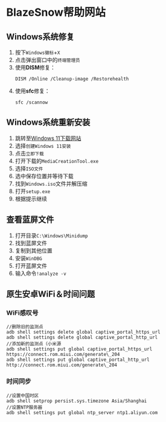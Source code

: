 # BlazeSnow帮助网站

## Windows系统修复

1. 按下```Windows徽标```+```X```
2. 点击弹出窗口中的```终端管理员```
3. 使用**DISM**修复：
    ```
    DISM /Online /Cleanup-image /Restorehealth
    ```
4. 使用**sfc**修复：
    ```
    sfc /scannow
    ```

## Windows系统重新安装

1. 跳转至[Windows 11下载网站](https://www.microsoft.com/zh-cn/software-download/windows11)
2. 选择```创建Windows 11安装```
3. 点击```立即下载```
4. 打开下载的```MediaCreationTool.exe```
5. 选择```ISO文件```
6. 选中保存位置并等待下载
7. 找到```Windows.iso```文件并解压缩
8. 打开```setup.exe```
9. 根据提示继续

## 查看蓝屏文件

1. 打开目录```C:\Windows\Minidump```
2. 找到蓝屏文件
3. 复制到其他位置
4. 安装```WinDBG```
5. 打开蓝屏文件
6. 输入命令```!analyze -v```

## 原生安卓WiFi＆时间问题

### WiFi感叹号

```
//删除旧的监测点
adb shell settings delete global captive_portal_https_url
adb shell settings delete global captive_portal_http_url
//添加新的监测点（小米源
adb shell settings put global captive_portal_https_url https://connect.rom.miui.com/generate\_204
adb shell settings put global captive_portal_http_url http://connect.rom.miui.com/generate\_204
```

### 时间同步

```
//设置中国时区
adb shell setprop persist.sys.timezone Asia/Shanghai
//设置NTP服务器
adb shell settings put global ntp_server ntp1.aliyun.com
```
